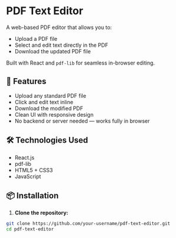 # PDF Text Editor

A web-based PDF editor that allows you to:
- Upload a PDF file
- Select and edit text directly in the PDF
- Download the updated PDF file

Built with React and `pdf-lib` for seamless in-browser editing.

## 🚀 Features

- Upload any standard PDF file
- Click and edit text inline
- Download the modified PDF
- Clean UI with responsive design
- No backend or server needed — works fully in browser

## 🛠️ Technologies Used

- React.js
- pdf-lib
- HTML5 + CSS3
- JavaScript

## 📦 Installation

1. **Clone the repository:**

```bash
git clone https://github.com/your-username/pdf-text-editor.git
cd pdf-text-editor


